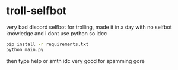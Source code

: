 # troll-selfbot
very bad discord selfbot for trolling, made it in a day with no selfbot knowledge and i dont use python so idcc

```sh
pip install -r requirements.txt
python main.py
```
then type help or smth idc
very good for spamming gore 
